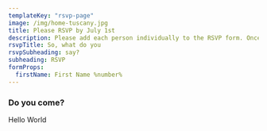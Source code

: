 ```yaml
---
templateKey: "rsvp-page"
image: /img/home-tuscany.jpg
title: Please RSVP by July 1st
description: Please add each person individually to the RSVP form. Once you've added one person, e.g. yourself, on the next page you can add the next member of your family or group by clicking the button "Add another guest". Finally, answer the security question. If you don't know the answer, reach out to us.
rsvpTitle: So, what do you
rsvpSubheading: say?
subheading: RSVP
formProps:
  firstName: First Name %number%
---
```


### Do you come?

Hello World
